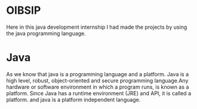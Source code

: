 # OIBSIP
Here in this java development internship I had made the projects by using the java programming language.
# Java
As we know that java is a programming language and a platform. Java is a high level, robust, object-oriented and secure programming language.Any hardware or software environment in which a program runs, is known as a platform. Since Java has a runtime environment (JRE) and API, it is called a platform. and java is a platform independent language.

